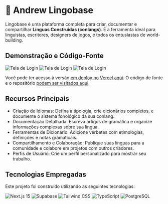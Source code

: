 # 🔣 Andrew Lingobase 

Lingobase é uma plataforma completa para criar, documentar e compartilhar <strong>Línguas Construídas (conlangs)</strong>. É a ferramenta ideal para linguistas, escritores, designers de jogos, e todos os entusiastas de world-building.

## Demonstração e Código-Fonte

![Tela de Login](https://andrewnationdev.vercel.app/img/lingobase/lingobase1.png)
![Tela de Login](https://andrewnationdev.vercel.app/img/lingobase/lingobase2.png)
![Tela de Login](https://andrewnationdev.vercel.app/img/lingobase/lingobase3.png)

Você pode ter acesso à versão [em deploy no Vercel aqui](https://lingobase.vercel.app/). O código de fonte e o repositório [podem ser visitados aqui](https://github.com/andrewnationdev/andrew-lingobase).

## Recursos Principais

- Criação de Idiomas: Defina a tipologia, crie dicionários completos, e documente o sistema fonológico da sua conlang.
- Documentação Detalhada: Escreva artigos de gramática e organize informações complexas sobre sua língua.
- Ferramentas de Dicionário: Adicione verbetes com etimologias, definições e notas gramaticais.
- Compartilhamento e Colaboração: Publique suas línguas para a comunidade e colabore em projetos com outros criadores.
- Perfis de Usuário: Crie um perfil personalizado para mostrar seu trabalho.

## Tecnologias Empregadas

Este projeto foi construído utilizando as seguintes tecnologias:

<p align="left">
<img src="https://img.shields.io/badge/Next.js-15-black?style=for-the-badge&logo=next.js&logoColor=white" alt="Next.js 15" />
<img src="https://img.shields.io/badge/Supabase-3ECF8E?style=for-the-badge&logo=supabase&logoColor=white" alt="Supabase" />
<img src="https://img.shields.io/badge/Tailwind_CSS-06B6D4?style=for-the-badge&logo=tailwind-css&logoColor=white" alt="Tailwind CSS" />
<img src="https://img.shields.io/badge/TypeScript-3178C6?style=for-the-badge&logo=typescript&logoColor=white" alt="TypeScript" />
<img src="https://img.shields.io/badge/PostgreSQL-4169E1?style=for-the-badge&logo=postgresql&logoColor=white" alt="PostgreSQL" />
</p>

